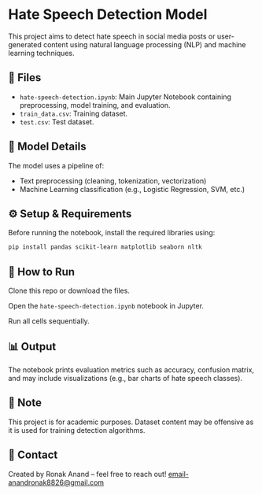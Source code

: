 # Hate Speech Detection Model

This project aims to detect hate speech in social media posts or user-generated content using natural language processing (NLP) and machine learning techniques.

## 📁 Files
- `hate-speech-detection.ipynb`: Main Jupyter Notebook containing preprocessing, model training, and evaluation.
- `train_data.csv`: Training dataset.
- `test.csv`: Test dataset.

## 🧠 Model Details
The model uses a pipeline of:
- Text preprocessing (cleaning, tokenization, vectorization)
- Machine Learning classification (e.g., Logistic Regression, SVM, etc.)

## ⚙️ Setup & Requirements
Before running the notebook, install the required libraries using:

```bash
pip install pandas scikit-learn matplotlib seaborn nltk
```

## 🚀 How to Run
Clone this repo or download the files.

Open the `hate-speech-detection.ipynb` notebook in Jupyter.

Run all cells sequentially.

## 📊 Output
The notebook prints evaluation metrics such as accuracy, confusion matrix, and may include visualizations (e.g., bar charts of hate speech classes).

## 📌 Note
This project is for academic purposes. Dataset content may be offensive as it is used for training detection algorithms.


## 📧 Contact

Created by Ronak Anand – feel free to reach out!
email-anandronak8826@gmail.com
